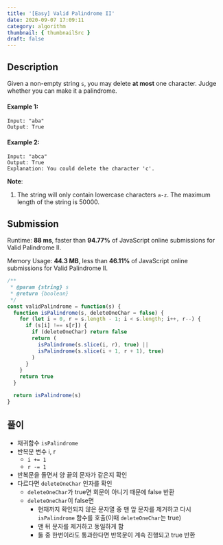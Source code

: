 ```yaml
---
title: '[Easy] Valid Palindrome II'
date: 2020-09-07 17:09:11
category: algorithm
thumbnail: { thumbnailSrc }
draft: false
---
```


## Description

Given a non-empty string `s`, you may delete **at most** one character. Judge whether you can make it a palindrome.

#### Example 1:

```
Input: "aba"
Output: True
```

#### Example 2:

```
Input: "abca"
Output: True
Explanation: You could delete the character 'c'.
```

**Note**:

1. The string will only contain lowercase characters `a-z`. The maximum length of the string is 50000.

## Submission

Runtime: **88 ms**, faster than **94.77%** of JavaScript online submissions for Valid Palindrome II.

Memory Usage: **44.3 MB**, less than **46.11%** of JavaScript online submissions for Valid Palindrome II.

```javascript
/**
 * @param {string} s
 * @return {boolean}
 */
const validPalindrome = function(s) {
  function isPalindrome(s, deleteOneChar = false) {
    for (let i = 0, r = s.length - 1; i < s.length; i++, r--) {
      if (s[i] !== s[r]) {
        if (deleteOneChar) return false
        return (
          isPalindrome(s.slice(i, r), true) ||
          isPalindrome(s.slice(i + 1, r + 1), true)
        )
      }
    }
    return true
  }

  return isPalindrome(s)
}
```

## 풀이

- 재귀함수 `isPalindrome`
- 반복문 변수 i, r
  - `i += 1`
  - `r -= 1`
- 반복문을 돌면서 양 끝의 문자가 같은지 확인
- 다르다면 `deleteOneChar` 인자를 확인
  - `deleteOneChar`가 true면 회문이 아니기 때문에 false 반환
  - `deleteOneChar`이 false면
    - 현재까지 확인되지 않은 문자열 중 맨 앞 문자를 제거하고 다시 `isPalindrome` 함수를 호출(이때 `deleteOneChar`는 true)
    - 맨 뒤 문자를 제거하고 동일하게 함
    - 둘 중 한번이라도 통과한다면 반목문이 계속 진행되고 true 반환
